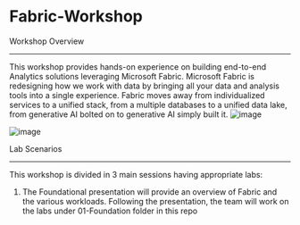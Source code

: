# Fabric-Workshop

Workshop Overview
*******************************************************************************************
This workshop provides hands-on experience on building end-to-end Analytics solutions leveraging Microsoft Fabric. 
Microsoft Fabric is redesigning how we work with data by bringing all your data and analysis tools into a single experience. Fabric moves away from individualized services to a unified stack, from a multiple databases to a unified data lake, from generative AI bolted on to generative AI simply built it. 
![image](https://github.com/user-attachments/assets/29c3eb44-374b-4bdd-91e6-6f1159b3c9d4)


![image](https://github.com/user-attachments/assets/eb25b96f-a449-4355-a3de-8fa347f328da)

Lab Scenarios
********************************************************************************************
This workshop is divided in 3 main sessions having appropriate labs:
1. The Foundational presentation will provide an overview of Fabric and the various workloads. Following the presentation, the team will work on the labs under 01-Foundation folder in this repo


